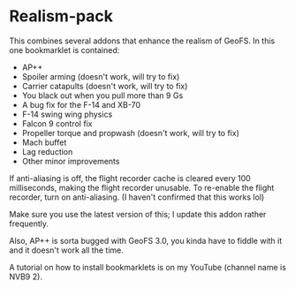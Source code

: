 # Realism-pack
This combines several addons that enhance the realism of GeoFS. In this one bookmarklet is contained:

- AP++
- Spoiler arming (doesn't work, will try to fix)
- Carrier catapults (doesn't work, will try to fix)
- You black out when you pull more than 9 Gs
- A bug fix for the F-14 and XB-70
- F-14 swing wing physics
- Falcon 9 control fix
- Propeller torque and propwash (doesn't work, will try to fix)
- Mach buffet
- Lag reduction
- Other minor improvements

If anti-aliasing is off, the flight recorder cache is cleared every 100 milliseconds, making the flight recorder unusable. To re-enable the flight recorder, turn on anti-aliasing. (I haven't confirmed that this works lol)

Make sure you use the latest version of this; I update this addon rather frequently.

Also, AP++ is sorta bugged with GeoFS 3.0, you kinda have to fiddle with it and it doesn't work all the time.

A tutorial on how to install bookmarklets is on my YouTube (channel name is NVB9 2).
